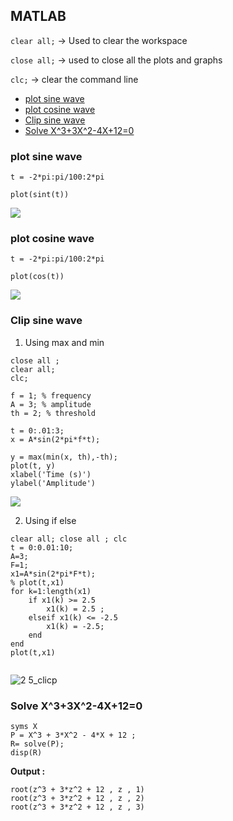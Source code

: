 ## MATLAB


`clear all;` -> Used to clear the workspace

`close all;` -> used to close all the plots and graphs

`clc;`  -> clear the command line

- [plot sine wave ](#plot-sine-wave)
- [plot cosine wave](#plot-cosine-wave)
- [Clip sine wave](#clip-sine-wave)
- [Solve X^3+3X^2-4X+12=0](#solve-X^3+3X^2-4X+12=0)




### plot sine wave
```
t = -2*pi:pi/100:2*pi

plot(sint(t))
```
![](/MATLAB/sine.png)

### plot cosine wave

```
t = -2*pi:pi/100:2*pi

plot(cos(t))

```
![](/MATLAB/sine.png)

### Clip sine wave
1. Using max and min
```
close all ;
clear all;
clc; 

f = 1; % frequency 
A = 3; % amplitude
th = 2; % threshold

t = 0:.01:3;
x = A*sin(2*pi*f*t); 

y = max(min(x, th),-th);
plot(t, y)
xlabel('Time (s)')
ylabel('Amplitude')

```

![](/MATLAB/clip.png?raw=true)


2. Using if else


```
clear all; close all ; clc 
t = 0:0.01:10;
A=3;
F=1;
x1=A*sin(2*pi*F*t);
% plot(t,x1)
for k=1:length(x1)
    if x1(k) >= 2.5 
        x1(k) = 2.5 ; 
    elseif x1(k) <= -2.5
        x1(k) = -2.5;
    end
end
plot(t,x1)


```
![2 5_clicp](https://user-images.githubusercontent.com/87601622/218994686-d2cad9b0-b9b3-4737-894e-9e0dc36824a8.png)
 
### Solve X^3+3X^2-4X+12=0

```
syms X
P = X^3 + 3*X^2 - 4*X + 12 ;
R= solve(P);
disp(R)
```
**Output :**
```
root(z^3 + 3*z^2 + 12 , z , 1)
root(z^3 + 3*z^2 + 12 , z , 2)
root(z^3 + 3*z^2 + 12 , z , 3)

```
